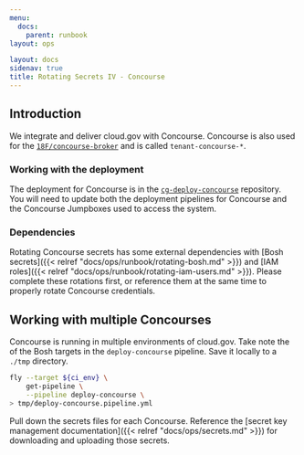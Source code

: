 ```yaml
---
menu:
  docs:
    parent: runbook
layout: ops

layout: docs
sidenav: true
title: Rotating Secrets IV - Concourse
---
```


## Introduction

We integrate and deliver cloud.gov with Concourse. Concourse is also
used for the [`18F/concourse-broker`](https://github.com/18F/concourse-broker)
and is called `tenant-concourse-*`.

### Working with the deployment

The deployment for Concourse is in the
[`cg-deploy-concourse`](https://github.com/18F/cg-deploy-concourse) repository.
You will need to update both the deployment pipelines for Concourse and the
Concourse Jumpboxes used to access the system.

### Dependencies

Rotating Concourse secrets has some external dependencies with [Bosh
secrets]({{< relref "docs/ops/runbook/rotating-bosh.md" >}}) and [IAM
roles]({{< relref "docs/ops/runbook/rotating-iam-users.md" >}}). Please complete
these rotations first, or reference them at the same time to properly rotate
Concourse credentials.

## Working with multiple Concourses

Concourse is running in multiple environments of cloud.gov. Take note the of the
Bosh targets in the `deploy-concourse` pipeline. Save it locally to a `./tmp`
directory.

```sh
fly --target ${ci_env} \
    get-pipeline \
    --pipeline deploy-concourse \
> tmp/deploy-concourse.pipeline.yml
```

Pull down the secrets files for each Concourse. Reference the [secret key
management documentation]({{< relref "docs/ops/secrets.md" >}}) for downloading
and uploading those secrets.
